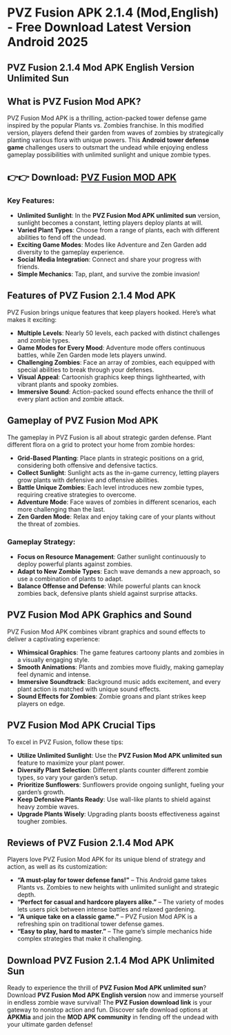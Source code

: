 # PVZ Fusion APK 2.1.4 (Mod,English) - Free Download Latest Version Android 2025

## PVZ Fusion 2.1.4 Mod APK English Version Unlimited Sun

## What is PVZ Fusion Mod APK?
PVZ Fusion Mod APK is a thrilling, action-packed tower defense game inspired by the popular Plants vs. Zombies franchise. In this modified version, players defend their garden from waves of zombies by strategically planting various flora with unique powers. This **Android tower defense game** challenges users to outsmart the undead while enjoying endless gameplay possibilities with unlimited sunlight and unique zombie types.

## 👉👉 Download: [PVZ Fusion MOD APK](https://apkmia.com/pvz-fusion/)

### Key Features:
- **Unlimited Sunlight**: In the **PVZ Fusion Mod APK unlimited sun** version, sunlight becomes a constant, letting players deploy plants at will.
- **Varied Plant Types**: Choose from a range of plants, each with different abilities to fend off the undead.
- **Exciting Game Modes**: Modes like Adventure and Zen Garden add diversity to the gameplay experience.
- **Social Media Integration**: Connect and share your progress with friends.
- **Simple Mechanics**: Tap, plant, and survive the zombie invasion!

## Features of PVZ Fusion 2.1.4 Mod APK
PVZ Fusion brings unique features that keep players hooked. Here’s what makes it exciting:

- **Multiple Levels**: Nearly 50 levels, each packed with distinct challenges and zombie types.
- **Game Modes for Every Mood**: Adventure mode offers continuous battles, while Zen Garden mode lets players unwind.
- **Challenging Zombies**: Face an array of zombies, each equipped with special abilities to break through your defenses.
- **Visual Appeal**: Cartoonish graphics keep things lighthearted, with vibrant plants and spooky zombies.
- **Immersive Sound**: Action-packed sound effects enhance the thrill of every plant action and zombie attack.

## Gameplay of PVZ Fusion Mod APK
The gameplay in PVZ Fusion is all about strategic garden defense. Plant different flora on a grid to protect your home from zombie hordes:

- **Grid-Based Planting**: Place plants in strategic positions on a grid, considering both offensive and defensive tactics.
- **Collect Sunlight**: Sunlight acts as the in-game currency, letting players grow plants with defensive and offensive abilities.
- **Battle Unique Zombies**: Each level introduces new zombie types, requiring creative strategies to overcome.
- **Adventure Mode**: Face waves of zombies in different scenarios, each more challenging than the last.
- **Zen Garden Mode**: Relax and enjoy taking care of your plants without the threat of zombies.

### Gameplay Strategy:
- **Focus on Resource Management**: Gather sunlight continuously to deploy powerful plants against zombies.
- **Adapt to New Zombie Types**: Each wave demands a new approach, so use a combination of plants to adapt.
- **Balance Offense and Defense**: While powerful plants can knock zombies back, defensive plants shield against surprise attacks.

## PVZ Fusion Mod APK Graphics and Sound
PVZ Fusion Mod APK combines vibrant graphics and sound effects to deliver a captivating experience:

- **Whimsical Graphics**: The game features cartoony plants and zombies in a visually engaging style.
- **Smooth Animations**: Plants and zombies move fluidly, making gameplay feel dynamic and intense.
- **Immersive Soundtrack**: Background music adds excitement, and every plant action is matched with unique sound effects.
- **Sound Effects for Zombies**: Zombie groans and plant strikes keep players on edge.

## PVZ Fusion Mod APK Crucial Tips
To excel in PVZ Fusion, follow these tips:

- **Utilize Unlimited Sunlight**: Use the **PVZ Fusion Mod APK unlimited sun** feature to maximize your plant power.
- **Diversify Plant Selection**: Different plants counter different zombie types, so vary your garden’s setup.
- **Prioritize Sunflowers**: Sunflowers provide ongoing sunlight, fueling your garden’s growth.
- **Keep Defensive Plants Ready**: Use wall-like plants to shield against heavy zombie waves.
- **Upgrade Plants Wisely**: Upgrading plants boosts effectiveness against tougher zombies.

## Reviews of PVZ Fusion 2.1.4 Mod APK
Players love PVZ Fusion Mod APK for its unique blend of strategy and action, as well as its customization:

- **“A must-play for tower defense fans!”** – This Android game takes Plants vs. Zombies to new heights with unlimited sunlight and strategic depth.
- **“Perfect for casual and hardcore players alike.”** – The variety of modes lets users pick between intense battles and relaxed gardening.
- **“A unique take on a classic game.”** – PVZ Fusion Mod APK is a refreshing spin on traditional tower defense games.
- **“Easy to play, hard to master.”** – The game’s simple mechanics hide complex strategies that make it challenging.

## Download PVZ Fusion 2.1.4 Mod APK Unlimited Sun
Ready to experience the thrill of **PVZ Fusion Mod APK unlimited sun**? Download **PVZ Fusion Mod APK English version** now and immerse yourself in endless zombie wave survival! The **PVZ Fusion download link** is your gateway to nonstop action and fun. Discover safe download options at **APKMia** and join the **MOD APK community** in fending off the undead with your ultimate garden defense!
